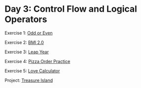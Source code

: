 # Day 3: Control Flow and Logical Operators

Exercise 1: [Odd or Even](https://github.com/snurliza/Udemy-100DaysOfPython/blob/main/Day%203/Exercise%201%20-%20Odd%20or%20Even.py)

Exercise 2: [BMI 2.0](https://github.com/snurliza/Udemy-100DaysOfPython/blob/main/Day%203/Exercise%202%20-%20BMI%202.0.py)

Exercise 3: [Leap Year](https://github.com/snurliza/Udemy-100DaysOfPython/blob/main/Day%203/Exercise%203%20-%20Leap%20Year.py)

Exercise 4: [Pizza Order Practice](https://github.com/snurliza/Udemy-100DaysOfPython/blob/main/Day%203/Exercise%204%20-Pizza%20Order%20Practice.py)

Exercise 5: [Love Calculator](https://github.com/snurliza/Udemy-100DaysOfPython/blob/main/Day%203/Exercise%205%20-%20Love%20Calculator.py)

Project: [Treasure Island](https://github.com/snurliza/Udemy-100DaysOfPython/blob/main/Day%203/Project%20-%20Treasure%20Island.py)
